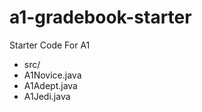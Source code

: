 # a1-gradebook-starter
Starter Code For A1

* src/
 * A1Novice.java
 * A1Adept.java
 * A1Jedi.java
  
  
